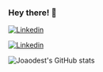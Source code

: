 ### Hey there! 👋

[![Linkedin](https://img.shields.io/badge/LinkedIn-0077B5?style=for-the-badge&logo=linkedin&logoColor=white)](https://github.com/joaodest)

[![Linkedin](https://img.shields.io/badge/LinkedIn-0077B5?style=for-the-badge&logo=linkedin&logoColor=white)](https://github.com/joaodest)

![Joaodest's GitHub stats](https://github-readme-stats.vercel.app/api?username=joaodest&show_icons=true&theme=onedark)
